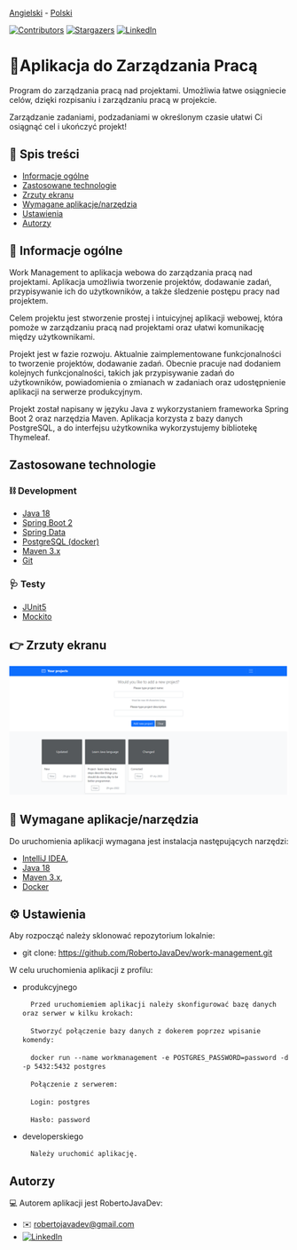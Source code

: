 [Angielski](README.MD) - [<ins>Polski</ins>](README.PL.MD)

[![Contributors][contributors-shield]][contributors-url]
[![Stargazers][stars-shield]][stars-url]
[![LinkedIn][linkedin-shield]][linkedin-url]

# 📝Aplikacja do Zarządzania Pracą
Program do zarządzania pracą nad projektami. Umożliwia łatwe osiągniecie celów, dzięki rozpisaniu i zarządzaniu pracą w projekcie.

Zarządzanie zadaniami, podzadaniami w określonym czasie ułatwi Ci osiągnąć cel i ukończyć projekt!


## 📖 Spis treści
* [Informacje ogólne](#informacje-ogólne)
* [Zastosowane technologie](#zastosowane-technologie)
* [Zrzuty ekranu](#zrzuty-ekranu)
* [Wymagane aplikacje/narzędzia](#wymagane-aplikacje-narzedzia)
* [Ustawienia](#ustawienia)
* [Autorzy](#autorzy)

## 📑 Informacje ogólne

Work Management to aplikacja webowa do zarządzania pracą nad projektami. Aplikacja umożliwia tworzenie projektów, dodawanie zadań, przypisywanie ich do użytkowników, a także śledzenie postępu pracy nad projektem.

Celem projektu jest stworzenie prostej i intuicyjnej aplikacji webowej, która pomoże w zarządzaniu pracą nad projektami oraz ułatwi komunikację między użytkownikami.

Projekt jest w fazie rozwoju. Aktualnie zaimplementowane funkcjonalności to tworzenie projektów, dodawanie zadań. Obecnie pracuje nad dodaniem kolejnych funkcjonalności, takich jak przypisywanie zadań do użytkowników, powiadomienia o zmianach w zadaniach oraz udostępnienie aplikacji na serwerze produkcyjnym.

Projekt został napisany w języku Java z wykorzystaniem frameworka Spring Boot 2 oraz narzędzia Maven. Aplikacja korzysta z bazy danych PostgreSQL, a do interfejsu użytkownika wykorzystujemy bibliotekę Thymeleaf.


## Zastosowane technologie
### ⛓️ Development
- [Java 18](https://openjdk.org/projects/jdk/18/)
- [Spring Boot 2](https://spring.io/projects/spring-boot)
- [Spring Data](https://spring.io/projects/spring-data)
- [PostgreSQL (docker)](https://www.postgresql.org/)
- [Maven 3.x](https://maven.apache.org/)
- [Git](https://git-scm.com/)


### 🩺 Testy
- [JUnit5](https://junit.org/junit5/)
- [Mockito](https://site.mockito.org/)

## 👉 Zrzuty ekranu
![Test main-site](./images/main-site.png)

## 🧰 Wymagane aplikacje/narzędzia
Do uruchomienia aplikacji wymagana jest instalacja następujących narzędzi:

- [IntelliJ IDEA](https://www.jetbrains.com/idea/),
- [Java 18](https://openjdk.org/projects/jdk/18/)
- [Maven 3.x](https://maven.apache.org/download.cgi),
- [Docker](https://docs.docker.com/get-docker/)

## ⚙️ Ustawienia

Aby rozpocząć należy sklonować repozytorium lokalnie:

- git clone: https://github.com/RobertoJavaDev/work-management.git

W celu uruchomienia aplikacji z profilu:


- produkcyjnego

        Przed uruchomiemiem aplikacji należy skonfigurować bazę danych oraz serwer w kilku krokach:

        Stworzyć połączenie bazy danych z dokerem poprzez wpisanie komendy:

        docker run --name workmanagement -e POSTGRES_PASSWORD=password -d -p 5432:5432 postgres

        Połączenie z serwerem:

        Login: postgres

        Hasło: password


- developerskiego

        Należy uruchomić aplikację.


## Autorzy
💻 Autorem aplikacji jest RobertoJavaDev:
- ✉️ robertojavadev@gmail.com
-  [![LinkedIn][linkedin-shield]][linkedin-url]

[contributors-shield]: https://img.shields.io/github/contributors/RobertoJavaDev/work-management.svg?style=for-the-badge
[contributors-url]: https://github.com/RobertoJavaDev/work-management/graphs/contributors
[stars-shield]: https://img.shields.io/github/stars/RobertoJavaDev/work-management.svg?style=for-the-badge
[stars-url]: https://github.com/RobertoJavaDev/work-management/stargazers
[linkedin-shield]: https://img.shields.io/badge/-LinkedIn-black.svg?style=for-the-badge&logo=linkedin&colorB=555
[linkedin-url]: https://www.linkedin.com/in/robert-r-35888825a/